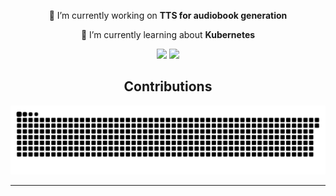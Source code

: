<div align="center">
 
 🔭 I’m currently working on **TTS for audiobook generation**
 
 🌱 I’m currently learning about **Kubernetes**

 </div>

<div align="center">
    <img src="https://skillicons.dev/icons?i=html,css,vscode,github,git" />
    <img src="https://skillicons.dev/icons?i=python,javascript,c,java,mysql" /><br>
</div>
<div align="center">
  <h2>Contributions</h2>
  <img alt="snake eating my contributions" src="https://raw.githubusercontent.com/Allicai/Allicai/output/github-contribution-grid-snake.svg" />
</div>

<hr/>

